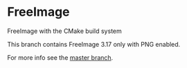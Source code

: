 # FreeImage
FreeImage with the CMake build system

This branch contains FreeImage 3.17 only with PNG enabled.

For more info see the [master branch](https://github.com/mlomb/FreeImage).
